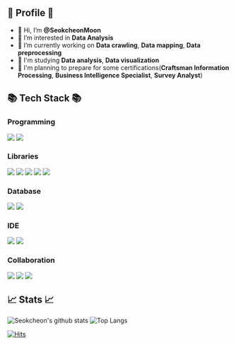 ## 🍔 Profile 🍔

- 👋 Hi, I’m **@SeokcheonMoon**
- 👀 I’m interested in **Data Analysis**
- 🌱 I’m currently working on **Data crawling**, **Data mapping**, **Data preprocessing**
- 📓 I'm studying **Data analysis**, **Data visualization**
- 🔫 I'm planning to prepare for some certifications(**Craftsman Information Processing**, **Business Intelligence Specialist**, **Survey Analyst**)


## 📚 Tech Stack 📚

### Programming
<img src="https://img.shields.io/badge/-python-3776AB?style=for-the-badge&logo=python&logoColor=white"/> <img src="https://img.shields.io/badge/-jupyter-F37626?style=for-the-badge&logo=jupyter&logoColor=white"/>

### Libraries
<img src="https://img.shields.io/badge/-pandas-150458?style=for-the-badge&logo=pandas&logoColor=white"/> <img src="https://img.shields.io/badge/-selenium-43B02A?style=for-the-badge&logo=selenium&logoColor=white"/> <img src="https://img.shields.io/badge/-sqlalchemy-D71F00?style=for-the-badge&logo=sqlalchemy&logoColor=white"/> <img src="https://img.shields.io/badge/-scikitlearn-F7931E?style=for-the-badge&logo=scikitlearn&logoColor=white"/> <img src="https://img.shields.io/badge/-numpy-013243?style=for-the-badge&logo=numpy&logoColor=white"/>

### Database
<img src="https://img.shields.io/badge/-mongodb-47A248?style=for-the-badge&logo=mongodb&logoColor=white"/> <img src="https://img.shields.io/badge/-mysql-4479A1?style=for-the-badge&logo=mysql&logoColor=white"/>

### IDE
<img src="https://img.shields.io/badge/-vscode-40AEF0?style=for-the-badge&logo=&logoColor=white"/> <img src="https://img.shields.io/badge/-pycharm-000000?style=for-the-badge&logo=pycharm&logoColor=white"/>

### Collaboration
<img src="https://img.shields.io/badge/-slack-4A154B?style=for-the-badge&logo=slack&logoColor=white"/> <img src="https://img.shields.io/badge/-docker-2496ED?style=for-the-badge&logo=docker&logoColor=white"/> <img src="https://img.shields.io/badge/Jira-0052CC?style=for-the-badge&logo=Jira&logoColor=white">

## 📈 Stats 📈
![Seokcheon's github stats](https://github-readme-stats.vercel.app/api?username=SeokcheonMoon) ![Top Langs](https://github-readme-stats.vercel.app/api/top-langs/?username=SeokcheonMoon&layout=compact) 

[![Hits](https://hits.seeyoufarm.com/api/count/incr/badge.svg?url=https%3A%2F%2Fgithub.com%2FSeokcheonMoon&count_bg=%2379C83D&title_bg=%23555555&icon=&icon_color=%23E7E7E7&title=hits&edge_flat=false)](https://hits.seeyoufarm.com)


<!---
SeokcheonMoon/SeokcheonMoon is a ✨ special ✨ repository because its `README.md` (this file) appears on your GitHub profile.
You can click the Preview link to take a look at your changes.
--->
